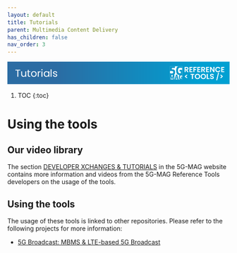 ```yaml
---
layout: default
title: Tutorials
parent: Multimedia Content Delivery
has_children: false
nav_order: 3
---
```

<img src="../../assets/images/Banner_Tutorials.png" /> 

1. TOC
{:toc}

# Using the tools

## Our video library
The section [DEVELOPER XCHANGES & TUTORIALS](https://www.5g-mag.com/tutorials) in the 5G-MAG website contains more information and videos from the 5G-MAG Reference Tools developers on the usage of the tools.

## Using the tools
The usage of these tools is linked to other repositories. Please refer to the following projects for more information:
* [5G Broadcast: MBMS & LTE-based 5G Broadcast](https://5g-mag.github.io/Getting-Started/pages/lte-based-5g-broadcast/)
